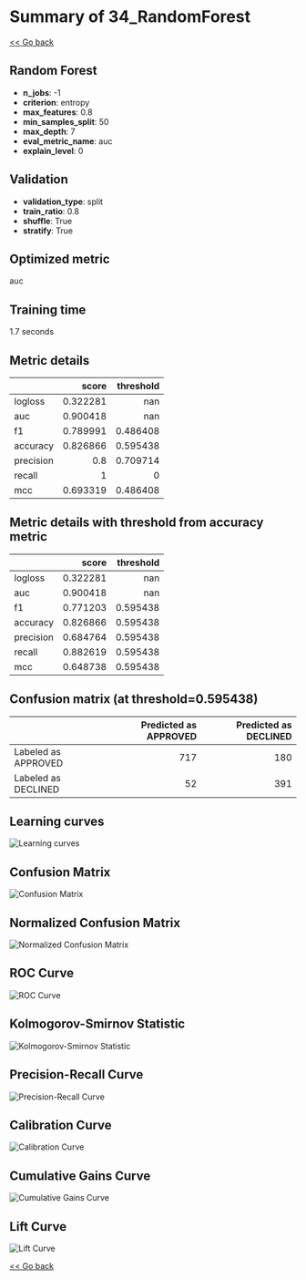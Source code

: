 # Summary of 34_RandomForest

[<< Go back](../README.md)


## Random Forest
- **n_jobs**: -1
- **criterion**: entropy
- **max_features**: 0.8
- **min_samples_split**: 50
- **max_depth**: 7
- **eval_metric_name**: auc
- **explain_level**: 0

## Validation
 - **validation_type**: split
 - **train_ratio**: 0.8
 - **shuffle**: True
 - **stratify**: True

## Optimized metric
auc

## Training time

1.7 seconds

## Metric details
|           |    score |   threshold |
|:----------|---------:|------------:|
| logloss   | 0.322281 |  nan        |
| auc       | 0.900418 |  nan        |
| f1        | 0.789991 |    0.486408 |
| accuracy  | 0.826866 |    0.595438 |
| precision | 0.8      |    0.709714 |
| recall    | 1        |    0        |
| mcc       | 0.693319 |    0.486408 |


## Metric details with threshold from accuracy metric
|           |    score |   threshold |
|:----------|---------:|------------:|
| logloss   | 0.322281 |  nan        |
| auc       | 0.900418 |  nan        |
| f1        | 0.771203 |    0.595438 |
| accuracy  | 0.826866 |    0.595438 |
| precision | 0.684764 |    0.595438 |
| recall    | 0.882619 |    0.595438 |
| mcc       | 0.648738 |    0.595438 |


## Confusion matrix (at threshold=0.595438)
|                     |   Predicted as APPROVED |   Predicted as DECLINED |
|:--------------------|------------------------:|------------------------:|
| Labeled as APPROVED |                     717 |                     180 |
| Labeled as DECLINED |                      52 |                     391 |

## Learning curves
![Learning curves](learning_curves.png)
## Confusion Matrix

![Confusion Matrix](confusion_matrix.png)


## Normalized Confusion Matrix

![Normalized Confusion Matrix](confusion_matrix_normalized.png)


## ROC Curve

![ROC Curve](roc_curve.png)


## Kolmogorov-Smirnov Statistic

![Kolmogorov-Smirnov Statistic](ks_statistic.png)


## Precision-Recall Curve

![Precision-Recall Curve](precision_recall_curve.png)


## Calibration Curve

![Calibration Curve](calibration_curve_curve.png)


## Cumulative Gains Curve

![Cumulative Gains Curve](cumulative_gains_curve.png)


## Lift Curve

![Lift Curve](lift_curve.png)



[<< Go back](../README.md)
